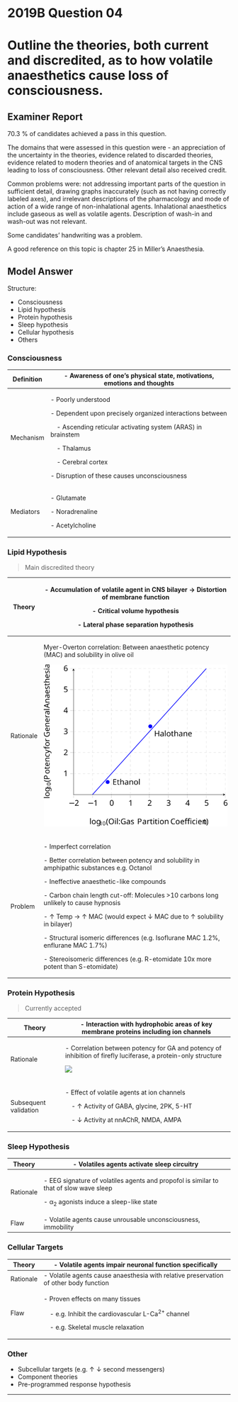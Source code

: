 # 2019B Question 04 
# Outline the theories, both current and discredited, as to how volatile anaesthetics cause loss of consciousness.



## Examiner Report
70.3 % of candidates achieved a pass in this question.

The domains that were assessed in this question were - an appreciation of the uncertainty in the theories, evidence related to discarded theories, evidence related to modern theories and of anatomical targets in the CNS leading to loss of consciousness. Other relevant detail also received credit.


Common problems were: not addressing important parts of the question in sufficient detail, drawing graphs inaccurately (such as not having correctly labeled axes), and irrelevant descriptions of the pharmacology and mode of action of a wide range of non-inhalational agents. Inhalational anaesthetics include gaseous as well as volatile agents. Description of wash-in and wash-out was not relevant. 


Some candidates’ handwriting was a problem.


A good reference on this topic is chapter 25 in Miller’s Anaesthesia.

## Model Answer
Structure:
- Consciousness
- Lipid hypothesis
- Protein hypothesis
- Sleep hypothesis
- Cellular hypothesis
- Others

### Consciousness

|Definition|- Awareness of one’s physical state, motivations, emotions and thoughts|
| -- | -- |
|Mechanism|<p>- Poorly understood</p><p>- Dependent upon precisely organized interactions between</p><p>&emsp;- Ascending reticular activating system (ARAS) in brainstem</p><p>&emsp;- Thalamus</p><p>&emsp;- Cerebral cortex</p><p>- Disruption of these causes unconsciousness</p>|
|Mediators|<p>- Glutamate</p><p>- Noradrenaline</p><p>- Acetylcholine</p>|

### Lipid Hypothesis

> Main discredited theory


|Theory|<p>- Accumulation of volatile agent in CNS bilayer → Distortion of membrane function</p><p>- Critical volume hypothesis</p><p>- Lateral phase separation hypothesis</p>|
| -- | -- |
|Rationale|<p>Myer-Overton correlation: Between anaesthetic potency (MAC) and solubility in olive oil</p><p><img src="\resources\potency-og-coef.svg"></p>|
|Problem|<p>- Imperfect correlation</p><p>- Better correlation between potency and solubility in amphipathic substances e.g. Octanol</p><p>- Ineffective anaesthetic-like compounds</p><p>- Carbon chain length cut-off: Molecules >10 carbons long unlikely to cause hypnosis</p><p>- ↑ Temp → ↑ MAC (would expect ↓ MAC due to ↑ solubility in bilayer)</p><p>- Structural isomeric differences (e.g. Isoflurane MAC 1.2%, enflurane MAC 1.7%)</p><p>- Stereoisomeric differences (e.g. R-etomidate 10x more potent than S-etomidate)</p>|

### Protein Hypothesis

> Currently accepted

|Theory|- Interaction with hydrophobic areas of key membrane proteins including ion channels|
| -- | -- |
|Rationale|<p>- Correlation between potency for GA and potency of inhibition of firefly luciferase, a protein-only structure</p><p><img src="\resources\potency-og-lucif.svg"></p>|
|Subsequent validation|<p>- Effect of volatile agents at ion channels</p><p>&emsp;- ↑ Activity of GABA, glycine, 2PK, 5-HT</p><p>&emsp;- ↓ Activity at nnAChR, NMDA, AMPA</p>|

### Sleep Hypothesis

|Theory|- Volatiles agents activate sleep circuitry|
| -- | -- |
|Rationale|<p>- EEG signature of volatiles agents and propofol is similar to that of slow wave sleep</p><p>- α<sub>2</sub> agonists induce a sleep-like state</p>|
|Flaw|- Volatile agents cause unrousable unconsciousness, immobility|

### Cellular Targets

|Theory|- Volatile agents impair neuronal function specifically|
| -- | -- |
|Rationale|- Volatile agents cause anaesthesia with relative preservation of other body function|
|Flaw|<p>- Proven effects on many tissues</p><p>&emsp;- e.g. Inhibit the cardiovascular L-Ca<sup>2+</sup> channel</p><p>&emsp;- e.g. Skeletal muscle relaxation</p>|


### Other
- Subcellular targets (e.g. ↑ ↓ second messengers)
- Component theories
- Pre-programmed response hypothesis


--- 

